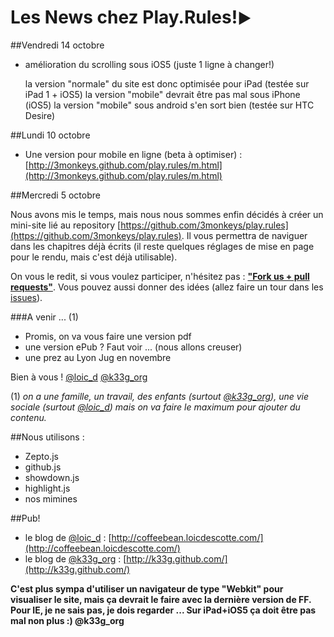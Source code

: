 <div class="bigHighlight">
<h1>Les News chez <strong>Play.Rules!</strong><small>►</small></h1>
</div>

##Vendredi 14 octobre

- amélioration du scrolling sous iOS5 (juste 1 ligne à changer!)

	la version "normale" du site est donc optimisée pour iPad (testée sur iPad 1 + iOS5)
	la version "mobile" devrait être pas mal sous iPhone (iOS5)
	la version "mobile" sous android s'en sort bien (testée sur HTC Desire)

##Lundi 10 octobre

- Une version pour mobile en ligne (beta à optimiser) : [http://3monkeys.github.com/play.rules/m.html](http://3monkeys.github.com/play.rules/m.html)

##Mercredi 5 octobre

Nous avons mis le temps, mais nous nous sommes enfin décidés à créer un mini-site lié au repository [https://github.com/3monkeys/play.rules](https://github.com/3monkeys/play.rules). Il vous permettra de naviguer dans les chapitres déjà écrits (il reste quelques réglages de mise en page pour le rendu, mais c'est déjà utilisable).

On vous le redit, si vous voulez participer, n'hésitez pas : [**"Fork us + pull requests"**](https://github.com/3monkeys/play.rules/fork). Vous pouvez aussi donner des idées (allez faire un tour dans les [issues](https://github.com/3monkeys/play.rules/issues)).

###A venir ... (1)

- Promis, on va vous faire une version pdf
- une version ePub ? Faut voir ... (nous allons creuser)
- une prez au Lyon Jug en novembre


Bien à vous ! [@loic_d](http://twitter.com/#!/loic_d) [@k33g_org](http://twitter.com/#!/k33g_org)

(1) *on a une famille, un travail, des enfants (surtout [@k33g_org](http://twitter.com/#!/k33g_org)), une vie sociale (surtout [@loic_d](http://twitter.com/#!/loic_d)) mais on va faire le maximum pour ajouter du contenu.*

##Nous utilisons :

- Zepto.js
- github.js
- showdown.js
- highlight.js
- nos mimines

##Pub!

- le blog de [@loic_d](http://twitter.com/#!/loic_d) : [http://coffeebean.loicdescotte.com/](http://coffeebean.loicdescotte.com/)
- le blog de [@k33g_org](http://twitter.com/#!/k33g_org) : [http://k33g.github.com/](http://k33g.github.com/)

**C'est plus sympa d'utiliser un navigateur de type "Webkit" pour visualiser le site, mais ça devrait le faire avec la dernière version de FF. Pour IE, je ne sais pas, je dois regarder ... Sur iPad+iOS5 ça doit être pas mal non plus :) @k33g_org**